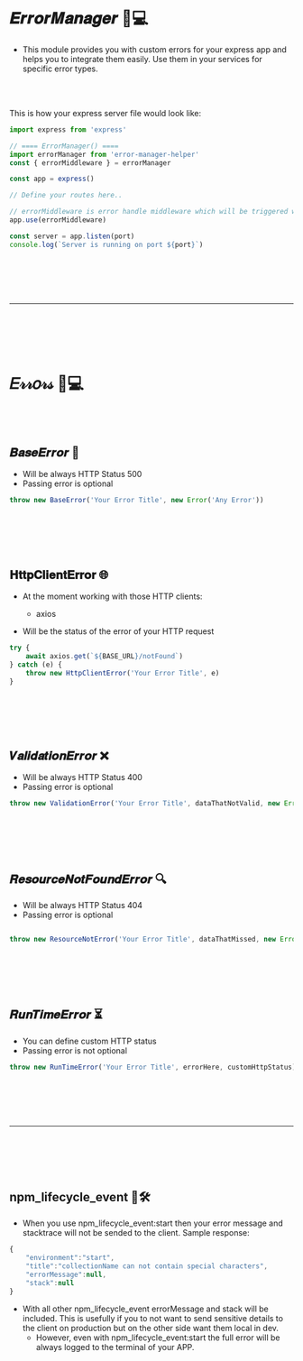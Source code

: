 # 𝑬𝒓𝒓𝒐𝒓𝑴𝒂𝒏𝒂𝒈𝒆𝒓 🌟💻
- This module provides you with custom errors for your express app and helps you to integrate them easily. Use them in your services for specific error types.

<br><br>

This is how your express server file would look like:
```javascript
import express from 'express'

// ==== ErrorManager() ====
import errorManager from 'error-manager-helper'
const { errorMiddleware } = errorManager

const app = express()

// Define your routes here..

// errorMiddleware is error handle middleware which will be triggered when you throw error.
app.use(errorMiddleware)

const server = app.listen(port)
console.log(`Server is running on port ${port}`)
```










<br><br>
<br><br>
_________________________________________
<br><br>
<br><br>


# 𝐸𝓇𝓇𝑜𝓇𝓈 🌟💻

<br><br>

## 𝑩𝒂𝒔𝒆𝑬𝒓𝒓𝒐𝒓 🚨
- Will be always HTTP Status 500
- Passing error is optional
```javascript
throw new BaseError('Your Error Title', new Error('Any Error'))
```

<br><br>
<br><br>

## 𝐇𝐭𝐭𝐩𝐂𝐥𝐢𝐞𝐧𝐭𝐄𝐫𝐫𝐨𝐫 🌐
- At the moment working with those HTTP clients:
  - axios

- Will be the status of the error of your HTTP request
```javascript
try {
    await axios.get(`${BASE_URL}/notFound`)
} catch (e) {
    throw new HttpClientError('Your Error Title', e)
}
```

<br><br>
<br><br>

## 𝑽𝒂𝒍𝒊𝒅𝒂𝒕𝒊𝒐𝒏𝑬𝒓𝒓𝒐𝒓 ❌
- Will be always HTTP Status 400
- Passing error is optional
```javascript
throw new ValidationError('Your Error Title', dataThatNotValid, new Error('Any Error'))
```

<br><br>
<br><br>

## 𝑹𝒆𝒔𝒐𝒖𝒓𝒄𝒆𝑵𝒐𝒕𝑭𝒐𝒖𝒏𝒅𝑬𝒓𝒓𝒐𝒓 🔍
- Will be always HTTP Status 404
- Passing error is optional
```javascript

throw new ResourceNotError('Your Error Title', dataThatMissed, new Error('Any Error'))
```

<br><br>
<br><br>

## 𝑹𝒖𝒏𝑻𝒊𝒎𝒆𝑬𝒓𝒓𝒐𝒓 ⏳
- You can define custom HTTP status
- Passing error is not optional
```javascript
throw new RunTimeError('Your Error Title', errorHere, customHttpStatus)
```












<br><br>
<br><br>
_________________________________________
<br><br>
<br><br>


## npm_lifecycle_event 🔧🛠️
- When you use npm_lifecycle_event:start then your error message and stacktrace will not be sended to the client. Sample response:
```javascript
{
    "environment":"start",
    "title":"collectionName can not contain special characters",
    "errorMessage":null,
    "stack":null
}
```
  - With all other npm_lifecycle_event errorMessage and stack will be included. This is usefully if you to not want to send sensitive details to the client on production but on the other side want them local in dev.
    - However, even with npm_lifecycle_event:start the full error will be always logged to the terminal of your APP.



